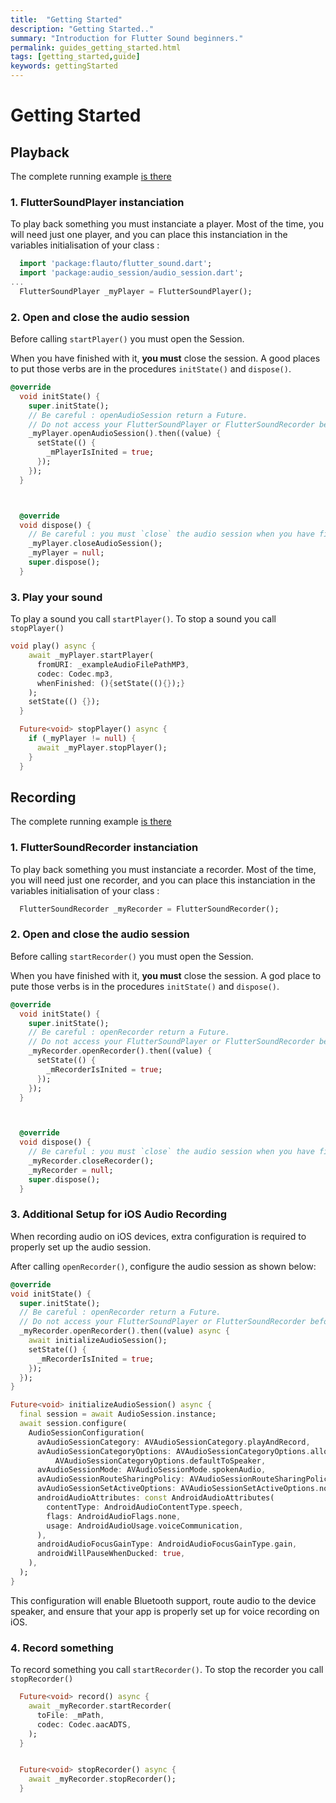 ```yaml
---
title:  "Getting Started"
description: "Getting Started.."
summary: "Introduction for Flutter Sound beginners."
permalink: guides_getting_started.html
tags: [getting_started,guide]
keywords: gettingStarted
---
```


# Getting Started

## Playback

The complete running example [is there](flutter_sound_examples_simple_playback.html)

### 1. FlutterSoundPlayer instanciation

To play back something you must instanciate a player. Most of the time, you will need just one player, and you can place this instanciation in the variables initialisation of your class :

```dart
  import 'package:flauto/flutter_sound.dart';
  import 'package:audio_session/audio_session.dart';
...
  FlutterSoundPlayer _myPlayer = FlutterSoundPlayer();
```

### 2. Open and close the audio session

Before calling `startPlayer()` you must open the Session.

When you have finished with it, **you must** close the session. A good places to put those verbs are in the procedures `initState()` and `dispose()`.

```dart
@override
  void initState() {
    super.initState();
    // Be careful : openAudioSession return a Future.
    // Do not access your FlutterSoundPlayer or FlutterSoundRecorder before the completion of the Future
    _myPlayer.openAudioSession().then((value) {
      setState(() {
        _mPlayerIsInited = true;
      });
    });
  }



  @override
  void dispose() {
    // Be careful : you must `close` the audio session when you have finished with it.
    _myPlayer.closeAudioSession();
    _myPlayer = null;
    super.dispose();
  }
```

### 3. Play your sound

To play a sound you call `startPlayer()`. To stop a sound you call `stopPlayer()`

```dart
void play() async {
    await _myPlayer.startPlayer(
      fromURI: _exampleAudioFilePathMP3,
      codec: Codec.mp3,
      whenFinished: (){setState((){});}
    );
    setState(() {});
  }

  Future<void> stopPlayer() async {
    if (_myPlayer != null) {
      await _myPlayer.stopPlayer();
    }
  }
```

## Recording

The complete running example [is there](flutter_sound_examples_simple_recorder.html)

### 1. FlutterSoundRecorder instanciation

To play back something you must instanciate a recorder. Most of the time, you will need just one recorder, and you can place this instanciation in the variables initialisation of your class :

```dart
  FlutterSoundRecorder _myRecorder = FlutterSoundRecorder();
```

### 2. Open and close the audio session

Before calling `startRecorder()` you must open the Session.

When you have finished with it, **you must** close the session. A god place to pute those verbs is in the procedures `initState()` and `dispose()`.

```dart
@override
  void initState() {
    super.initState();
    // Be careful : openRecorder return a Future.
    // Do not access your FlutterSoundPlayer or FlutterSoundRecorder before the completion of the Future
    _myRecorder.openRecorder().then((value) {
      setState(() {
        _mRecorderIsInited = true;
      });
    });
  }



  @override
  void dispose() {
    // Be careful : you must `close` the audio session when you have finished with it.
    _myRecorder.closeRecorder();
    _myRecorder = null;
    super.dispose();
  }
```

### 3. Additional Setup for iOS Audio Recording

When recording audio on iOS devices, extra configuration is required to properly set up the audio session.

After calling `openRecorder()`, configure the audio session as shown below:

```dart
@override
void initState() {
  super.initState();
  // Be careful : openRecorder return a Future.
  // Do not access your FlutterSoundPlayer or FlutterSoundRecorder before the completion of the Future
  _myRecorder.openRecorder().then((value) async {
    await initializeAudioSession();
    setState(() {
      _mRecorderIsInited = true;
    });
  });
}

Future<void> initializeAudioSession() async {
  final session = await AudioSession.instance;
  await session.configure(
    AudioSessionConfiguration(
      avAudioSessionCategory: AVAudioSessionCategory.playAndRecord,
      avAudioSessionCategoryOptions: AVAudioSessionCategoryOptions.allowBluetooth |
          AVAudioSessionCategoryOptions.defaultToSpeaker,
      avAudioSessionMode: AVAudioSessionMode.spokenAudio,
      avAudioSessionRouteSharingPolicy: AVAudioSessionRouteSharingPolicy.defaultPolicy,
      avAudioSessionSetActiveOptions: AVAudioSessionSetActiveOptions.none,
      androidAudioAttributes: const AndroidAudioAttributes(
        contentType: AndroidAudioContentType.speech,
        flags: AndroidAudioFlags.none,
        usage: AndroidAudioUsage.voiceCommunication,
      ),
      androidAudioFocusGainType: AndroidAudioFocusGainType.gain,
      androidWillPauseWhenDucked: true,
    ),
  );
}
```

This configuration will enable Bluetooth support, route audio to the device speaker, and ensure that your app is properly set up for voice recording on iOS.


### 4. Record something

To record something you call `startRecorder()`. To stop the recorder you call `stopRecorder()`

```dart
  Future<void> record() async {
    await _myRecorder.startRecorder(
      toFile: _mPath,
      codec: Codec.aacADTS,
    );
  }


  Future<void> stopRecorder() async {
    await _myRecorder.stopRecorder();
  }
```
